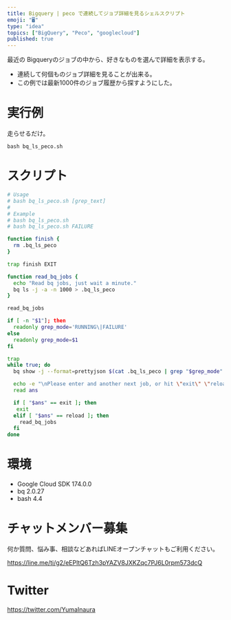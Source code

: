 ```yaml
---
title: Bigquery | peco で連続してジョブ詳細を見るシェルスクリプト
emoji: "🖥"
type: "idea"
topics: ["BigQuery", "Peco", "googlecloud"]
published: true
---
```


最近の Bigqueryのジョブの中から、好きなものを選んで詳細を表示する。

- 連続して何個ものジョブ詳細を見ることが出来る。
- この例では最新1000件のジョブ履歴から探すようにした。

# 実行例

走らせるだけ。

```
bash bq_ls_peco.sh
```

# スクリプト

```bash
# Usage
# bash bq_ls_peco.sh [grep_text]
# 
# Example
# bash bq_ls_peco.sh
# bash bq_ls_peco.sh FAILURE

function finish {
  rm .bq_ls_peco
}

trap finish EXIT

function read_bq_jobs {
  echo "Read bq jobs, just wait a minute."
  bq ls -j -a -n 1000 > .bq_ls_peco
}

read_bq_jobs

if [ -n "$1"]; then
  readonly grep_mode='RUNNING\|FAILURE' 
else
  readonly grep_mode=$1
fi

trap
while true; do
  bq show -j --format=prettyjson $(cat .bq_ls_peco | grep "$grep_mode" | peco | awk '{print $1}')

  echo -e "\nPlease enter and another next job, or hit \"exit\" \"reload\""
  read ans

  if [ "$ans" == exit ]; then
   exit
  elif [ "$ans" == reload ]; then
    read_bq_jobs
  fi
done
```

# 環境

- Google Cloud SDK 174.0.0
- bq 2.0.27
- bash 4.4








<!-- Update From Qiita API -->

# チャットメンバー募集


何か質問、悩み事、相談などあればLINEオープンチャットもご利用ください。

https://line.me/ti/g2/eEPltQ6Tzh3pYAZV8JXKZqc7PJ6L0rpm573dcQ





# Twitter


https://twitter.com/YumaInaura


<!-- Update From Qiita API -->


